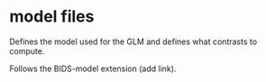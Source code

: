 # model files

Defines the model used for the GLM and defines what contrasts to compute.

Follows the BIDS-model extension (add link).
